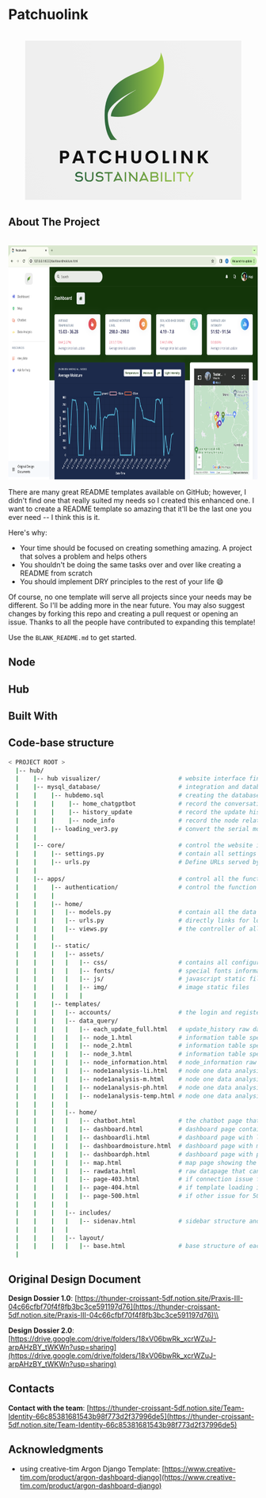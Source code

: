 # Patchuolink
<!-- PROJECT LOGO -->
<br />
<div align="center">
    <img src="hub/apps/static/assets/img/brand/patchoulink.png" alt="Logo" width="437" height="322">
  </a>
</div>


<!-- ABOUT THE PROJECT -->
## About The Project
<br />
<div align="center">
    <img src="hub/hub visualizer/website_dashboard_1.png" alt="Logo" width="756" height="473">
  </a>
</div>

There are many great README templates available on GitHub; however, I didn't find one that really suited my needs so I created this enhanced one. I want to create a README template so amazing that it'll be the last one you ever need -- I think this is it.

Here's why:
* Your time should be focused on creating something amazing. A project that solves a problem and helps others
* You shouldn't be doing the same tasks over and over like creating a README from scratch
* You should implement DRY principles to the rest of your life :smile:

Of course, no one template will serve all projects since your needs may be different. So I'll be adding more in the near future. You may also suggest changes by forking this repo and creating a pull request or opening an issue. Thanks to all the people have contributed to expanding this template!

Use the `BLANK_README.md` to get started.


## Node

## Hub


## Built With

## Code-base structure
```bash
< PROJECT ROOT >
  |-- hub/
  |    |-- hub visualizer/                      # website interface final screenshots
  |    |-- mysql_database/                      # integration and database file
  |    |    |-- hubdemo.sql                     # creating the database
  |    |    |    |-- home_chatgptbot            # record the conversation with openai api chatbot
  |    |    |    |-- history_update             # record the update history for each round for all the nodes
  |    |    |    |-- node_info                  # record the node related information, like geographical 
  |    |    |-- loading_ver3.py                 # convert the serial monitor data in arduino to SQL database, with simple cleaning and query within
  |    |
  |    |-- core/                                # control the website in a whole serve as the high level controller
  |    |    |-- settings.py                     # contain all settings to connect with local database and basic settings for django webframe
  |    |    |-- urls.py                         # Define URLs served by all apps/nodes
  |    |
  |    |-- apps/                                # control all the functions embedded in the website
  |    |    |-- authentication/                 # control the function of for authentication, template default
  |    |    |
  |    |    |-- home/
  |    |    |   |-- models.py                   # contain all the data format converting from SQL database directly
  |    |    |   |-- urls.py                     # directly links for loading into different html template
  |    |    |   |-- views.py                    # the controller of all core pages, sending request, data query information, connecting with external api, and pagkage all information to each html template
  |    |    | 
  |    |    |-- static/
  |    |    |   |-- assets/
  |    |    |   |   |-- css/                    # contains all configurations for each page (shape, color, size...)
  |    |    |   |   |-- fonts/                  # special fonts information
  |    |    |   |   |-- js/                     # javascript static files
  |    |    |   |   |-- img/                    # image static files
  |    |    |   |   |
  |    |    |-- templates/
  |    |    |   |-- accounts/                   # the login and register page, default setting by the template
  |    |    |   |-- data_query/
  |    |    |   |   |-- each_update_full.html   # update_history raw data page
  |    |    |   |   |-- node_1.html             # information table specifically with node one
  |    |    |   |   |-- node_2.html             # information table specifically with node two
  |    |    |   |   |-- node_3.html             # information table specifically with node three
  |    |    |   |   |-- node_information.html   # node_information raw data page
  |    |    |   |   |-- node1analysis-li.html   # node one data analysis light intensity graph
  |    |    |   |   |-- node1analysis-m.html    # node one data analysis moisture graph
  |    |    |   |   |-- node1analysis-ph.html   # node one data analysis ph graph
  |    |    |   |   |-- node1analysis-temp.html # node one data analysis temperature graph
  |    |    |   |
  |    |    |   |-- home/
  |    |    |   |   |-- chatbot.html            # the chatbot page that supports instant communication
  |    |    |   |   |-- dashboard.html          # dashboard page contain all general performance
  |    |    |   |   |-- dashboardli.html        # dashboard page with light intensity graph
  |    |    |   |   |-- dashboardmoisture.html  # dashboard page with moisture graph
  |    |    |   |   |-- dashboardph.html        # dashboard page with ph graph
  |    |    |   |   |-- map.html                # map page showing the geographical position of each node
  |    |    |   |   |-- rawdata.html            # raw datapage that can link to different raw data
  |    |    |   |   |-- page-403.html           # if connection issue for 403 error page, default template setting
  |    |    |   |   |-- page-404.html           # if template loading issue for 404 error page, default template setting
  |    |    |   |   |-- page-500.html           # if other issue for 500 error page, default template setting
  |    |    |   |
  |    |    |   |-- includes/
  |    |    |   |   |-- sidenav.html            # sidebar structure and configuration there
  |    |    |   |
  |    |    |   |-- layout/
  |    |    |   |   |-- base.html               # base structure of each page, default template
  |
```

## Original Design Document
**Design Dossier 1.0**: [https://thunder-croissant-5df.notion.site/Praxis-III-04c66cfbf70f4f8fb3bc3ce591197d76](https://thunder-croissant-5df.notion.site/Praxis-III-04c66cfbf70f4f8fb3bc3ce591197d76)\\

**Design Dossier 2.0**: [https://drive.google.com/drive/folders/18xV06bwRk_xcrWZuJ-arpAHzBY_tWKWn?usp=sharing](https://drive.google.com/drive/folders/18xV06bwRk_xcrWZuJ-arpAHzBY_tWKWn?usp=sharing)

## Contacts
**Contact with the team**: [https://thunder-croissant-5df.notion.site/Team-Identity-66c85381681543b98f773d2f37996de5](https://thunder-croissant-5df.notion.site/Team-Identity-66c85381681543b98f773d2f37996de5)

## Acknowledgments
* using creative-tim Argon Django Template: [https://www.creative-tim.com/product/argon-dashboard-django](https://www.creative-tim.com/product/argon-dashboard-django)



